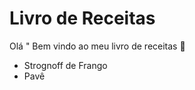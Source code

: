 # Livro de Receitas



Olá " Bem vindo ao meu livro de receitas :wave:

* Strognoff de Frango
* Pavê